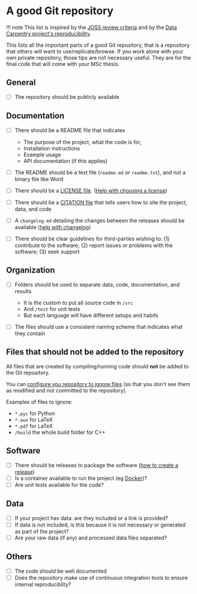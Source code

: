 
# A good Git repository

!!! note
    This list is inspired by the [JOSS review criteria](https://joss.readthedocs.io/en/latest/review_criteria.html#review-items) and by the [Data Carpentry project's reproducibility](https://github.com/datacarpentry/rr-intro/blob/gh-pages/checklist.md).

This lists all the important parts of a good Git repository, that is a repository that others will want to use/replicate/browse.
If you work alone with your own private repository, those tips are not necessary useful.
They are for the final code that will come with your MSc thesis.

## General
- [ ] The repository should be publicly available

## Documentation

- [ ] There should be a README file that indicates 
  
    - The purpose of the project, what the code is for,
    - Installation instructions
    - Example usage
    - API documentation (if this applies)

- [ ] The README should be a text file (`readme.md` or `readme.txt`), and not a binary file like Word
- [ ] There should be a [LICENSE file](https://docs.github.com/en/repositories/managing-your-repositorys-settings-and-features/customizing-your-repository/licensing-a-repository). ([Help with choosing a license](https://choosealicense.com))
- [ ] There should be a [CITATION file](https://docs.github.com/en/repositories/managing-your-repositorys-settings-and-features/customizing-your-repository/about-citation-files) that tells users how to site the project, data, and code
- [ ] A `changelog.md` detailing the changes between the releases should be available ([help with changelog](https://keepachangelog.com/en/))
- [ ] There should be clear guidelines for third-parties wishing to: (1) contribute to the software; (2) report issues or problems with the software; (3) seek support

## Organization

- [ ] Folders should be used to separate data, code, documentation, and results

    - It is the custom to put all source code in `/src`
    - And `/test` for unit tests
    - But each language will have different setups and habits
- [ ] The files should use a consistent naming scheme that indicates what they contain

## Files that should **not** be added to the repository

All files that are created by compiling/running code should **not** be added to the Git repository.

You can [configure you repository to ignore files](https://docs.github.com/en/get-started/getting-started-with-git/ignoring-files) (so that you don't see them as modified and not committed to the repository).

Examples of files to ignore:

  - `*.pyc` for Python 
  - `*.aux` for LaTeX
  - `*.pdf` for LaTeX
  - `/build` the whole build folder for C++

## Software

- [ ] There should be releases to package the software ([how to create a release](https://docs.github.com/en/repositories/releasing-projects-on-github/about-releases))
- [ ] Is a container available to run the project (eg [Docker](https://www.docker.com/))?
- [ ] Are unit tests available for the code?

## Data

- [ ] If your project has data: are they included or a link is provided?
- [ ] If data is not included, is this because it is not necessary or generated as part of the project?
- [ ] Are your raw data (if any) and processed data files separated?

## Others

- [ ] The code should be well documented
- [ ] Does the repository make use of continuous integration tools to ensure internal reproduciblity?
